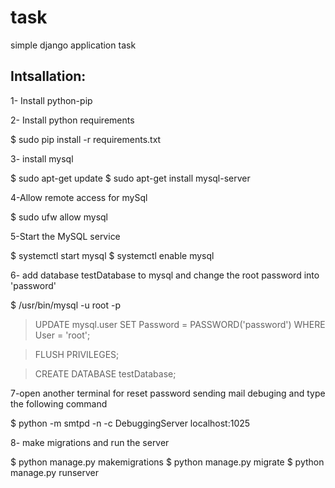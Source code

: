 # task
simple django application task

## Intsallation:
1- Install python-pip

2- Install python requirements

$ sudo pip install -r requirements.txt

3- install mysql

$ sudo apt-get update
$ sudo apt-get install mysql-server

4-Allow remote access for mySql

$ sudo ufw allow mysql

5-Start the MySQL service

$ systemctl start mysql
$ systemctl enable mysql

6- add database testDatabase to mysql and change the root password into 'password'

$ /usr/bin/mysql -u root -p
> UPDATE mysql.user SET Password = PASSWORD('password') WHERE User = 'root';

> FLUSH PRIVILEGES;

> CREATE DATABASE testDatabase;

7-open another terminal for reset password sending mail debuging and type the following command

$ python -m smtpd -n -c DebuggingServer localhost:1025

8- make migrations and run the server

$ python manage.py makemigrations
$ python manage.py migrate
$ python manage.py runserver

